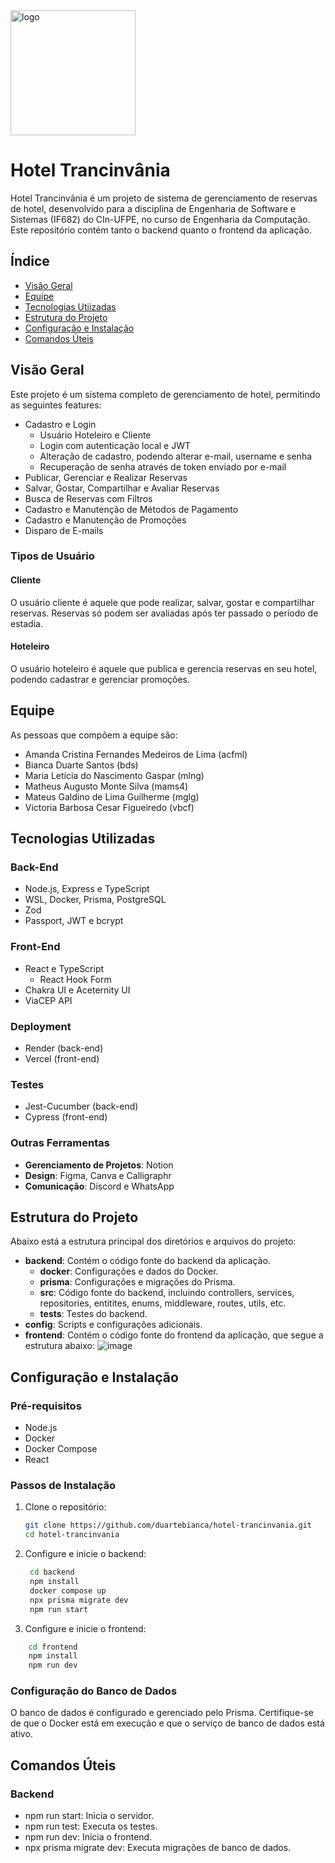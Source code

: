 <img src="https://i.imgur.com/45KAhZK.png" alt="logo" width="200" />

# Hotel Trancinvânia

Hotel Trancinvânia é um projeto de sistema de gerenciamento de reservas de hotel, desenvolvido para a disciplina de Engenharia de Software e Sistemas (IF682) do CIn-UFPE, no curso de Engenharia da Computação. Este repositório contém tanto o backend quanto o frontend da aplicação.

## Índice

- [Visão Geral](#visão-geral)
- [Equipe](#equipe)
- [Tecnologias Utiizadas](#tecnologias-utilizadas)
- [Estrutura do Projeto](#estrutura-do-projeto)
- [Configuração e Instalação](#configuração-e-instalação)
- [Comandos Úteis](#comandos-úteis)

## Visão Geral
Este projeto é um sistema completo de gerenciamento de hotel, permitindo as seguintes features:
- Cadastro e Login
  - Usuário Hoteleiro e Cliente
  - Login com autenticação local e JWT
  - Alteração de cadastro, podendo alterar e-mail, username e senha
  - Recuperação de senha através de token enviado por e-mail
- Publicar, Gerenciar e Realizar Reservas
- Salvar, Gostar, Compartilhar e Avaliar Reservas
- Busca de Reservas com Filtros
- Cadastro e Manutenção de Métodos de Pagamento
- Cadastro e Manutenção de Promoções
- Disparo de E-mails

### Tipos de Usuário
#### Cliente
O usuário cliente é aquele que pode realizar, salvar, gostar e compartilhar reservas. Reservas só podem ser avaliadas após ter passado o período de estadia.
#### Hoteleiro
O usuário hoteleiro é aquele que publica e gerencia reservas en seu hotel, podendo cadastrar e gerenciar promoções. 

## Equipe
As pessoas que compõem a equipe são:
- Amanda Cristina Fernandes Medeiros de Lima (acfml)
- Bianca Duarte Santos (bds)
- Maria Letícia do Nascimento Gaspar (mlng)
- Matheus Augusto Monte Silva (mams4)
- Mateus Galdino de Lima Guilherme (mglg)
- Victoria Barbosa Cesar Figueiredo (vbcf)

## Tecnologias Utilizadas

### Back-End
- Node.js, Express e TypeScript
- WSL, Docker, Prisma, PostgreSQL
- Zod
- Passport, JWT e bcrypt

### Front-End
- React e TypeScript
  - React Hook Form
- Chakra UI e Aceternity UI
- ViaCEP API 

### Deployment
- Render (back-end)
- Vercel (front-end)

### Testes
- Jest-Cucumber (back-end)
- Cypress (front-end)

### Outras Ferramentas
- **Gerenciamento de Projetos**: Notion
- **Design**: Figma, Canva e Calligraphr
- **Comunicação**: Discord e WhatsApp

## Estrutura do Projeto
Abaixo está a estrutura principal dos diretórios e arquivos do projeto:
- **backend**: Contém o código fonte do backend da aplicação.
  - **docker**: Configurações e dados do Docker.
  - **prisma**: Configurações e migrações do Prisma.
  - **src**: Código fonte do backend, incluindo controllers, services, repositories, entitites, enums, middleware, routes, utils, etc.
  - **tests**: Testes do backend.
- **config**: Scripts e configurações adicionais.
- **frontend**: Contém o código fonte do frontend da aplicação, que segue a estrutura abaixo:
![image](https://github.com/user-attachments/assets/109668d6-59a8-4ab0-a136-f9e3a025b534)


## Configuração e Instalação

### Pré-requisitos

- Node.js
- Docker
- Docker Compose
- React

### Passos de Instalação

1. Clone o repositório:
   ```bash
   git clone https://github.com/duartebianca/hotel-trancinvania.git
   cd hotel-trancinvania
    ```
2. Configure e inicie o backend:
   ```bash
    cd backend
    npm install
    docker compose up
    npx prisma migrate dev
    npm run start
    ```
3. Configure e inicie o frontend:
```bash
    cd frontend
    npm install
    npm run dev
```
### Configuração do Banco de Dados
O banco de dados é configurado e gerenciado pelo Prisma. Certifique-se de que o Docker está em execução e que o serviço de banco de dados está ativo.

## Comandos Úteis
### Backend
- npm run start: Inicia o servidor.
- npm run test: Executa os testes.
- npm run dev: Inicia o frontend.
- npx prisma migrate dev: Executa migrações de banco de dados.
